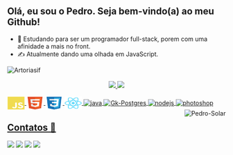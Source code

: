 ## Olá, eu sou o Pedro. Seja bem-vindo(a) ao meu Github!

- 🌱 Estudando para ser um programador full-stack, porem com uma afinidade a mais no front.
- ✍️ Atualmente dando uma olhada em JavaScript.

<div style="display: flex">
  <img src = "https://komarev.com/ghpvc/?username=Artoriasif&label=Profile%20views&color=gray" alt="Artoriasif"  style="float:right, margin-right:10px"/>
</div>
</br>

<div align="center">
  <a href="https://github.com/Artoriasif">
  <img height="150em" src="https://github-readme-stats.vercel.app/api?username=Artoriasif&show_icons=true&theme=chartreuse-dark&include_all_commits=true&count_private=true"/>
  <img height="115em" src="https://github-readme-stats.vercel.app/api/top-langs/?username=Artoriasif&layout=compact&langs_count=7&theme=chartreuse-dark"/>
   
</div>
  
<div style="display: inline_block"><br>
  <img align="center" alt="Pedro-Js" height="30" width="40" src="https://raw.githubusercontent.com/devicons/devicon/master/icons/javascript/javascript-plain.svg">
  <img align="center" alt="Pedro-HTML" height="30" width="40" src="https://raw.githubusercontent.com/devicons/devicon/master/icons/html5/html5-original.svg">
  <img align="center" alt="Pedro-CSS" height="30" width="40" src="https://raw.githubusercontent.com/devicons/devicon/master/icons/css3/css3-original.svg">
  <img align="center" alt="Pedro-React" height="30" width="40" src="https://raw.githubusercontent.com/devicons/devicon/master/icons/react/react-original.svg">
  <img align="center" alt="java" height="40" width="50"src="https://cdn.jsdelivr.net/gh/devicons/devicon/icons/java/java-original-wordmark.svg" />
  <img align="center" alt="Gk-Postgres" height="40" width="50" src="https://cdn.jsdelivr.net/gh/devicons/devicon/icons/postgresql/postgresql-original-wordmark.svg">
  <img align="center" alt="nodejs" height="30" width="40" src="https://cdn.jsdelivr.net/gh/devicons/devicon/icons/nodejs/nodejs-original.svg" />
  <img align="center" alt="photoshop" height="30" width="40" src="https://cdn.jsdelivr.net/gh/devicons/devicon/icons/photoshop/photoshop-line.svg" />
  <img align="right" alt="Pedro-Solar" src="https://c.tenor.com/xhjAqRrbQHwAAAAi/artorias-dark-souls.gif" />
</div>
  
## Contatos 👥
  <div>
  <a href="https://instagram.com/_belm0nt" target="_blank"><img src="https://img.shields.io/badge/-Instagram-%23E4405F?style=for-the-badge&logo=instagram&logoColor=white" target="_blank"></a>
  <a href = "mailto:pedrohh0012@icloud.com"><img src="https://img.shields.io/badge/-Gmail-%23333?style=for-the-badge&logo=gmail&logoColor=white" target="_blank"></a>
  <a href="https://www.linkedin.com/in/pedro-mendes-1ba551215/" target="_blank"><img src="https://img.shields.io/badge/-LinkedIn-%230077B5?style=for-the-badge&logo=linkedin&logoColor=white" target="_blank"></a>
   <a href="https://wa.me/5521998200937?text=Ol%C3%A1+Pedro%2C+estou+entrando+em+contato+atrav%C3%A9s+do+GitHub+" target="_blank"><img src="https://img.shields.io/badge/WhatsApp-25D366?style=for-the-badge&logo=whatsapp&logoColor=white" target="_blank"></a>
  </div>
  
  
